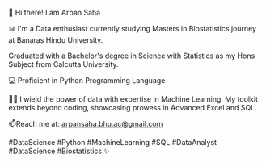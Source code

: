 👋 Hi there! I am Arpan Saha

📊 I'm a Data enthusiast currently studying Masters in Biostatistics journey at Banaras Hindu University.

Graduated with a Bachelor's degree in Science with Statistics as my Hons Subject from Calcutta University.

💻 Proficient in Python Programming Language

👨‍💻 I wield the power of data with expertise in Machine Learning. My toolkit extends beyond coding, showcasing prowess in Advanced Excel and SQL.

📫Reach me at: arpansaha.bhu.ac@gmail.com



#DataScience #Python #MachineLearning #SQL #DataAnalyst #DataScience #Biostatistics ✨
